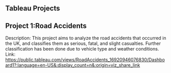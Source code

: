 ## Tableau Projects
## Project 1:Road Accidents
Description: This project aims to analyze the road accidents that occurred in the UK, and classifies them as serious, fatal, and slight 
casualties. Further classification has been done due to vehicle type and weather conditions.
Link: https://public.tableau.com/views/RoadAccidents_16920946076830/Dashboard1?:language=en-US&:display_count=n&:origin=viz_share_link
